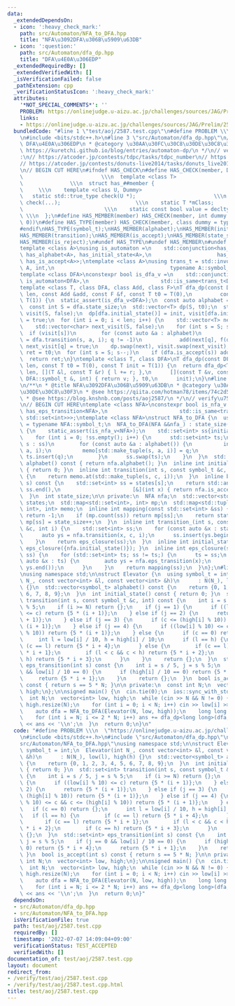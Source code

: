 ```yaml
---
data:
  _extendedDependsOn:
  - icon: ':heavy_check_mark:'
    path: src/Automaton/NFA_to_DFA.hpp
    title: "NFA\u3092DFA\u306B\u5909\u63DB"
  - icon: ':question:'
    path: src/Automaton/dfa_dp.hpp
    title: "DFA\u4E0A\u306EDP"
  _extendedRequiredBy: []
  _extendedVerifiedWith: []
  _isVerificationFailed: false
  _pathExtension: cpp
  _verificationStatusIcon: ':heavy_check_mark:'
  attributes:
    '*NOT_SPECIAL_COMMENTS*': ''
    PROBLEM: https://onlinejudge.u-aizu.ac.jp/challenges/sources/JAG/Prelim/2587
    links:
    - https://onlinejudge.u-aizu.ac.jp/challenges/sources/JAG/Prelim/2587
  bundledCode: "#line 1 \"test/aoj/2587.test.cpp\"\n#define PROBLEM \\\n  \"https://onlinejudge.u-aizu.ac.jp/challenges/sources/JAG/Prelim/2587\"\
    \n#include <bits/stdc++.h>\n#line 3 \"src/Automaton/dfa_dp.hpp\"\n/**\n * @title\
    \ DFA\u4E0A\u306EDP\n * @category \u30AA\u30FC\u30C8\u30DE\u30C8\u30F3\n * @see\
    \ https://kuretchi.github.io/blog/entries/automaton-dp/\n */\n// verify\u7528\
    :\n// https://atcoder.jp/contests/tdpc/tasks/tdpc_number\n// https://atcoder.jp/contests/abc029/tasks/abc029_d\n\
    // https://atcoder.jp/contests/donuts-live2014/tasks/donuts_live2014_2\n// https://atcoder.jp/contests/joi2012yo/tasks/joi2012yo_f\n\
    \n// BEGIN CUT HERE\n#ifndef HAS_CHECK\n#define HAS_CHECK(member, Dummy)     \
    \                         \\\n  template <class T>                           \
    \               \\\n  struct has_##member {                                  \
    \     \\\n    template <class U, Dummy>                                 \\\n \
    \   static std::true_type check(U *);                         \\\n    static std::false_type\
    \ check(...);                        \\\n    static T *mClass;               \
    \                          \\\n    static const bool value = decltype(check(mClass))::value;\
    \ \\\n  };\n#define HAS_MEMBER(member) HAS_CHECK(member, int dummy = (&U::member,\
    \ 0))\n#define HAS_TYPE(member) HAS_CHECK(member, class dummy = typename U::member)\n\
    #endif\nHAS_TYPE(symbol_t);\nHAS_MEMBER(alphabet);\nHAS_MEMBER(initial_state);\n\
    HAS_MEMBER(transition);\nHAS_MEMBER(is_accept);\nHAS_MEMBER(state_size);\nHAS_MEMBER(eps_transition);\n\
    HAS_MEMBER(is_reject);\n#undef HAS_TYPE\n#undef HAS_MEMBER\n#undef HAS_CHECK\n\
    template <class A>\nusing is_automaton =\n    std::conjunction<has_symbol_t<A>,\
    \ has_alphabet<A>, has_initial_state<A>,\n                     has_transition<A>,\
    \ has_is_accept<A>>;\ntemplate <class A>\nusing trans_t = std::invoke_result_t<decltype(&A::transition),\
    \ A, int,\n                                     typename A::symbol_t, int>;\n\
    template <class DFA>\nconstexpr bool is_dfa_v =\n    std::conjunction_v<has_state_size<DFA>,\
    \ is_automaton<DFA>,\n                       std::is_same<trans_t<DFA>, int>>;\n\
    template <class T, class DFA, class Add, class F>\nT dfa_dp(const DFA &dfa, int\
    \ len, const Add &add, const F &f, const T t0 = T(0),\n         const T init =\
    \ T(1)) {\n  static_assert(is_dfa_v<DFA>);\n  const auto alphabet = dfa.alphabet();\n\
    \  const int S = dfa.state_size;\n  std::vector<T> dp(S, t0);\n  std::vector<char>\
    \ visit(S, false);\n  dp[dfa.initial_state()] = init, visit[dfa.initial_state()]\
    \ = true;\n  for (int i = 0; i < len; i++) {\n    std::vector<T> next(S, t0);\n\
    \    std::vector<char> next_visit(S, false);\n    for (int s = S; s--;)\n    \
    \  if (visit[s])\n        for (const auto &a : alphabet)\n          if (int q\
    \ = dfa.transition(s, a, i); q != -1)\n            add(next[q], f(dp[s], a, i)),\
    \ next_visit[q] = true;\n    dp.swap(next), visit.swap(next_visit);\n  }\n  T\
    \ ret = t0;\n  for (int s = S; s--;)\n    if (dfa.is_accept(s)) add(ret, dp[s]);\n\
    \  return ret;\n}\ntemplate <class T, class DFA>\nT dfa_dp(const DFA &dfa, int\
    \ len, const T t0 = T(0), const T init = T(1)) {\n  return dfa_dp<T>(\n      dfa,\
    \ len, [](T &l, const T &r) { l += r; },\n      [](const T &v, const typename\
    \ DFA::symbol_t &, int) { return v; }, t0,\n      init);\n}\n#line 4 \"src/Automaton/NFA_to_DFA.hpp\"\
    \n/**\n * @title NFA\u3092DFA\u306B\u5909\u63DB\n * @category \u30AA\u30FC\u30C8\
    \u30DE\u30C8\u30F3\n * @see https://qiita.com/hotman78/items/74c2d5d246ba3b6b3836\n\
    \ * @see https://blog.knshnb.com/posts/aoj2587/\n */\n// verify\u7528\n// https://atcoder.jp/contests/abc050/tasks/arc066_b\n\
    \n// BEGIN CUT HERE\ntemplate <class NFA>\nconstexpr bool is_nfa_v =\n    std::conjunction_v<is_automaton<NFA>,\
    \ has_eps_transition<NFA>,\n                       std::is_same<trans_t<NFA>,\
    \ std::set<int>>>;\ntemplate <class NFA>\nstruct NFA_to_DFA {\n  using symbol_t\
    \ = typename NFA::symbol_t;\n  NFA_to_DFA(NFA &&nfa_) : state_size(0), nfa(std::move(nfa_))\
    \ {\n    static_assert(is_nfa_v<NFA>);\n    std::set<int> ss{initial_state_()};\n\
    \    for (int i = 0; !ss.empty(); i++) {\n      std::set<int> ts;\n      for (int\
    \ s : ss)\n        for (const auto &a : alphabet()) {\n          int q = transition_(s,\
    \ a, i);\n          memo[std::make_tuple(s, a, i)] = q;\n          if (q != -1)\
    \ ts.insert(q);\n        }\n      ss.swap(ts);\n    }\n  }\n  std::vector<symbol_t>\
    \ alphabet() const { return nfa.alphabet(); }\n  inline int initial_state() const\
    \ { return 0; }\n  inline int transition(int s, const symbol_t &c, int i) const\
    \ {\n    return memo.at(std::make_tuple(s, c, i));\n  }\n  inline bool is_accept(int\
    \ s) const {\n    std::set<int> ss = states[s];\n    return std::any_of(ss.begin(),\
    \ ss.end(),\n                       [&](int x) { return nfa.is_accept(x); });\n\
    \  }\n  int state_size;\n\n private:\n  NFA nfa;\n  std::vector<std::set<int>>\
    \ states;\n  std::map<std::set<int>, int> mp;\n  std::map<std::tuple<int, symbol_t,\
    \ int>, int> memo;\n  inline int mapping(const std::set<int> &ss) {\n    if (ss.empty())\
    \ return -1;\n    if (mp.count(ss)) return mp[ss];\n    return states.push_back(ss),\
    \ mp[ss] = state_size++;\n  }\n  inline int transition_(int s, const symbol_t\
    \ &c, int i) {\n    std::set<int> ss;\n    for (const auto &x : states[s]) {\n\
    \      auto ys = nfa.transition(x, c, i);\n      ss.insert(ys.begin(), ys.end());\n\
    \    }\n    return eps_closure(ss);\n  }\n  inline int initial_state_() { return\
    \ eps_closure({nfa.initial_state()}); }\n  inline int eps_closure(std::set<int>\
    \ ss) {\n    for (std::set<int> ts; ss != ts;) {\n      ts = ss;\n      for (const\
    \ auto &x : ts) {\n        auto ys = nfa.eps_transition(x);\n        ss.insert(ys.begin(),\
    \ ys.end());\n      }\n    }\n    return mapping(ss);\n  }\n};\n#line 6 \"test/aoj/2587.test.cpp\"\
    \nusing namespace std;\n\nstruct Elevator {\n  using symbol_t = int;\n  Elevator(int\
    \ N_, const vector<int> &l, const vector<int> &h)\n      : N(N_), low(l), high(h)\
    \ {}\n  std::vector<symbol_t> alphabet() const {\n    return {0, 1, 2, 3, 4, 5,\
    \ 6, 7, 8, 9};\n  }\n  int initial_state() const { return 0; }\n  std::set<int>\
    \ transition(int s, const symbol_t &c, int) const {\n    int i = s / 5, j = s\
    \ % 5;\n    if (i >= N) return {};\n    if (j == 1) {\n      if ((low[i] % 10)\
    \ <= c) return {5 * (i + 1)};\n    } else if (j == 2) {\n      return {5 * (i\
    \ + 1)};\n    } else if (j == 3) {\n      if (c <= (high[i] % 10)) return {5 *\
    \ (i + 1)};\n    } else if (j == 4) {\n      if ((low[i] % 10) <= c && c <= (high[i]\
    \ % 10)) return {5 * (i + 1)};\n    } else {\n      if (c == 0) return {};\n \
    \     int l = low[i] / 10, h = high[i] / 10;\n      if (l == h) {\n        if\
    \ (c == l) return {5 * i + 4};\n      } else {\n        if (c == l) return {5\
    \ * i + 1};\n        if (l < c && c < h) return {5 * i + 2};\n        if (c ==\
    \ h) return {5 * i + 3};\n      }\n    }\n    return {};\n  }\n  std::set<int>\
    \ eps_transition(int s) const {\n    int i = s / 5, j = s % 5;\n    if (j == 0\
    \ && low[i] / 10 == 0) {\n      if (high[i] / 10 == 0) return {5 * i + 4};\n \
    \     return {5 * i + 1};\n    }\n    return {};\n  }\n  bool is_accept(int s)\
    \ const { return s == 5 * N; }\n\n private:\n  const int N;\n  vector<int> low,\
    \ high;\n};\n\nsigned main() {\n  cin.tie(0);\n  ios::sync_with_stdio(false);\n\
    \  int N;\n  vector<int> low, high;\n  while (cin >> N && N != 0) {\n    low.resize(N),\
    \ high.resize(N);\n    for (int i = 0; i < N; i++) cin >> low[i] >> high[i];\n\
    \    auto dfa = NFA_to_DFA(Elevator(N, low, high));\n    long long ans = 0;\n\
    \    for (int i = N; i <= 2 * N; i++) ans += dfa_dp<long long>(dfa, i);\n    cout\
    \ << ans << '\\n';\n  }\n  return 0;\n}\n"
  code: "#define PROBLEM \\\n  \"https://onlinejudge.u-aizu.ac.jp/challenges/sources/JAG/Prelim/2587\"\
    \n#include <bits/stdc++.h>\n#include \"src/Automaton/dfa_dp.hpp\"\n#include \"\
    src/Automaton/NFA_to_DFA.hpp\"\nusing namespace std;\n\nstruct Elevator {\n  using\
    \ symbol_t = int;\n  Elevator(int N_, const vector<int> &l, const vector<int>\
    \ &h)\n      : N(N_), low(l), high(h) {}\n  std::vector<symbol_t> alphabet() const\
    \ {\n    return {0, 1, 2, 3, 4, 5, 6, 7, 8, 9};\n  }\n  int initial_state() const\
    \ { return 0; }\n  std::set<int> transition(int s, const symbol_t &c, int) const\
    \ {\n    int i = s / 5, j = s % 5;\n    if (i >= N) return {};\n    if (j == 1)\
    \ {\n      if ((low[i] % 10) <= c) return {5 * (i + 1)};\n    } else if (j ==\
    \ 2) {\n      return {5 * (i + 1)};\n    } else if (j == 3) {\n      if (c <=\
    \ (high[i] % 10)) return {5 * (i + 1)};\n    } else if (j == 4) {\n      if ((low[i]\
    \ % 10) <= c && c <= (high[i] % 10)) return {5 * (i + 1)};\n    } else {\n   \
    \   if (c == 0) return {};\n      int l = low[i] / 10, h = high[i] / 10;\n   \
    \   if (l == h) {\n        if (c == l) return {5 * i + 4};\n      } else {\n \
    \       if (c == l) return {5 * i + 1};\n        if (l < c && c < h) return {5\
    \ * i + 2};\n        if (c == h) return {5 * i + 3};\n      }\n    }\n    return\
    \ {};\n  }\n  std::set<int> eps_transition(int s) const {\n    int i = s / 5,\
    \ j = s % 5;\n    if (j == 0 && low[i] / 10 == 0) {\n      if (high[i] / 10 ==\
    \ 0) return {5 * i + 4};\n      return {5 * i + 1};\n    }\n    return {};\n \
    \ }\n  bool is_accept(int s) const { return s == 5 * N; }\n\n private:\n  const\
    \ int N;\n  vector<int> low, high;\n};\n\nsigned main() {\n  cin.tie(0);\n  ios::sync_with_stdio(false);\n\
    \  int N;\n  vector<int> low, high;\n  while (cin >> N && N != 0) {\n    low.resize(N),\
    \ high.resize(N);\n    for (int i = 0; i < N; i++) cin >> low[i] >> high[i];\n\
    \    auto dfa = NFA_to_DFA(Elevator(N, low, high));\n    long long ans = 0;\n\
    \    for (int i = N; i <= 2 * N; i++) ans += dfa_dp<long long>(dfa, i);\n    cout\
    \ << ans << '\\n';\n  }\n  return 0;\n}"
  dependsOn:
  - src/Automaton/dfa_dp.hpp
  - src/Automaton/NFA_to_DFA.hpp
  isVerificationFile: true
  path: test/aoj/2587.test.cpp
  requiredBy: []
  timestamp: '2022-07-07 14:09:04+09:00'
  verificationStatus: TEST_ACCEPTED
  verifiedWith: []
documentation_of: test/aoj/2587.test.cpp
layout: document
redirect_from:
- /verify/test/aoj/2587.test.cpp
- /verify/test/aoj/2587.test.cpp.html
title: test/aoj/2587.test.cpp
---
```

